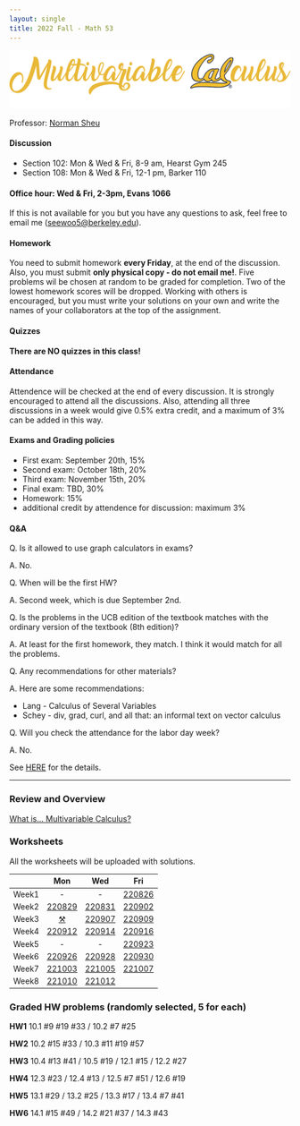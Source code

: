 ```yaml
---
layout: single
title: 2022 Fall - Math 53
---
```


![Multivatiable Calculus](./multcal.png)

Professor: [Norman Sheu](https://sites.google.com/view/normansheu/home?authuser=1)

#### Discussion
* Section 102: Mon & Wed & Fri, 8-9 am, Hearst Gym 245
* Section 108: Mon & Wed & Fri, 12-1 pm, Barker 110

#### **Office hour: Wed & Fri, 2-3pm, Evans 1066** 

If this is not available for you but you have any  questions to ask, feel free to email me (seewoo5@berkeley.edu).

#### Homework
You need to submit homework **every Friday**, at the end of the discussion. Also, you must submit **only physical copy - do not email me!**. 
Five problems wil be chosen at random to be graded for completion. Two of the lowest homework scores will be dropped. Working with others is encouraged, but you must write your solutions on your own and write the names of your collaborators at the top of the assignment. 

#### Quizzes 
**There are NO quizzes in this class!**

#### Attendance

Attendence will be checked at the end of every discussion.
It is strongly encouraged to attend all the discussions.
Also, attending all three discussions in a week would give 0.5% extra credit, and a maximum of 3% can be added in this way.

#### Exams and Grading policies
* First exam: September 20th, 15%
* Second exam: October 18th, 20%
* Third exam: November 15th, 20%
* Final exam: TBD, 30%
* Homework: 15%
* additional credit by attendence for discussion: maximum 3%

#### Q&A
Q. Is it allowed to use graph calculators in exams?

A. No.

Q. When will be the first HW?

A. Second week, which is due September 2nd.

Q. Is the problems in the UCB edition of the textbook matches with the ordinary version of the textbook (8th edition)?

A. At least for the first homework, they match. I think it would match for all the problems.

Q. Any recommendations for other materials?

A. Here are some recommendations:

* Lang - Calculus of Several Variables
* Schey - div, grad, curl, and all that: an informal text on vector calculus

Q. Will you check the attendance for the labor day week?

A. No.

See [HERE](https://sites.google.com/view/normansheu/teaching/math-53-fall-2022?authuser=1) for the details.

---

### Review and Overview

[What is... Multivariable Calculus?](worksheets/intro.pdf)



### Worksheets

All the worksheets will be uploaded with solutions.

| | Mon | Wed | Fri |
| --- | :---: | :---: | :---: |
| Week1 | - | - | [220826](worksheets/WS220826.pdf)|
| Week2 | [220829](worksheets/WS220829.pdf) | [220831](worksheets/WS220831.pdf) | [220902](worksheets/WS220902.pdf)|
| Week3 | [⚒️](https://en.wikipedia.org/wiki/Labor_Day) | [220907](worksheets/WS220907.pdf)| [220909](worksheets/WS220909.pdf) |
| Week4 | [220912](worksheets/WS220912.pdf) | [220914](worksheets/WS220914.pdf) | [220916](worksheets/WS220916.pdf) |
| Week5 | - | - | [220923](worksheets/WS220923.pdf)|
| Week6 | [220926](worksheets/WS220926.pdf) | [220928](worksheets/WS220928.pdf) | [220930](worksheets/WS220930.pdf) |
| Week7 | [221003](worksheets/WS221003.pdf) | [221005](worksheets/WS221005.pdf) | [221007](worksheets/WS221007.pdf) |
| Week8 | [221010](worksheets/WS221010.pdf) | [221012](worksheets/WS221012.pdf) |

### Graded HW problems (randomly selected, 5 for each)

**HW1**
10.1 #9 #19 #33 /
10.2 #7 #25 

**HW2**
10.2 #15 #33 /
10.3 #11 #19 #57

**HW3**
10.4 #13 #41 /
10.5 #19 /
12.1 #15 /
12.2 #27

**HW4**
12.3 #23 /
12.4 #13 /
12.5 #7 #51 /
12.6 #19 

**HW5**
13.1 #29 /
13.2 #25 /
13.3 #17 /
13.4 #7 #41

**HW6**
14.1 #15 #49 /
14.2 #21 #37 /
14.3 #43
